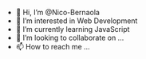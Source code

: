 - 👋 Hi, I’m @Nico-Bernaola
- 👀 I’m interested in Web Development
- 🌱 I’m currently learning JavaScript
- 💞️ I’m looking to collaborate on ...
- 📫 How to reach me ...

<!---
Nico-Bernaola/Nico-Bernaola is a ✨ special ✨ repository because its `README.md` (this file) appears on your GitHub profile.
You can click the Preview link to take a look at your changes.
--->
